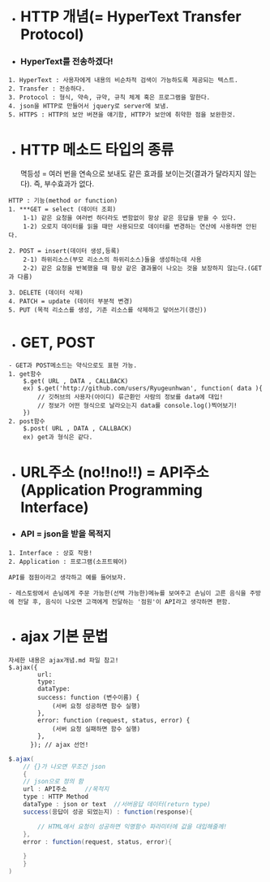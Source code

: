 - # HTTP 개념(= HyperText Transfer Protocol)
- ### HyperText를 전송하겠다!

```
1. HyperText : 사용자에게 내용의 비순차적 검색이 가능하도록 제공되는 텍스트.
2. Transfer : 전송하다.
3. Protocol : 형식, 약속, 규약, 규칙 체계 혹은 프로그램을 말한다.
4. json을 HTTP로 만들어서 jquery로 server에 보냄.
5. HTTPS : HTTP의 보안 버젼을 얘기함, HTTP가 보안에 취약한 점을 보완한것.
```

- # HTTP 메소드 타입의 종류
  멱등성 = 여러 번을 연속으로 보내도 같은 효과를 보이는것(결과가 달라지지 않는다). 즉, 부수효과가 없다.

```
HTTP : 기능(method or function)
1. ***GET = select (데이터 조회)
    1-1) 같은 요청을 여러번 하더라도 변함없이 항상 같은 응답을 받을 수 있다.
    1-2) 오로지 데이터를 읽을 때만 사용되므로 데이터를 변경하는 연산에 사용하면 안된다.

2. POST = insert(데이터 생성,등록)
    2-1) 하위리소스(부모 리소스의 하위리소스)들을 생성하는데 사용
    2-2) 같은 요청을 반복했을 때 항상 같은 결과물이 나오는 것을 보장하지 않는다.(GET과 다름)

3. DELETE (데이터 삭제)
4. PATCH = update (데이터 부분적 변경)
5. PUT (목적 리소스를 생성, 기존 리소스를 삭제하고 덮어쓰기(갱신))
```

- # GET, POST

```
- GET과 POST메소드는 약식으로도 표현 가능.
1. get함수
    $.get( URL , DATA , CALLBACK)
    ex) $.get('http://github.com/users/Ryugeunhwan', function( data ){
        // 깃허브의 사용자(아이디) 류근환인 사람의 정보를 data에 대입!
        // 정보가 어떤 형식으로 날라오는지 data를 console.log()찍어보기!
    })
2. post함수
    $.post( URL , DATA , CALLBACK)
    ex) get과 형식은 같다.
```

- # URL주소 (no!!no!!) = API주소(Application Programming Interface)
- ### API = json을 받을 목적지

```
1. Interface : 상호 작용!
2. Application : 프로그램(소프트웨어)

API를 점원이라고 생각하고 예를 들어보자.

- 레스토랑에서 손님에게 주문 가능한(선택 가능한)메뉴를 보여주고 손님이 고른 음식을 주방에 전달 후, 음식이 나오면 고객에게 전달하는 '점원'이 API라고 생각하면 편함.
```

- # ajax 기본 문법

```
자세한 내용은 ajax개념.md 파일 참고!
$.ajax({
        url:
        type:
        dataType:
        success: function (변수이름) {
            (서버 요청 성공하면 함수 실행)
        },
        error: function (request, status, error) {
            (서버 요청 실패하면 함수 실행)
        },
      }); // ajax 선언!
```

```CS
$.ajax(
    // {}가 나오면 무조건 json
    {
    // json으로 정의 함
    url : API주소     //목적지
    type : HTTP Method
    dataType : json or text  //서버응답 데이터(return type)
    success(응답이 성공 되었는지) : function(response){

        // HTML에서 요청이 성공하면 익명함수 파라미터에 값을 대입해줄께!
    },
    error : function(request, status, error){

    }
    }
)
```
